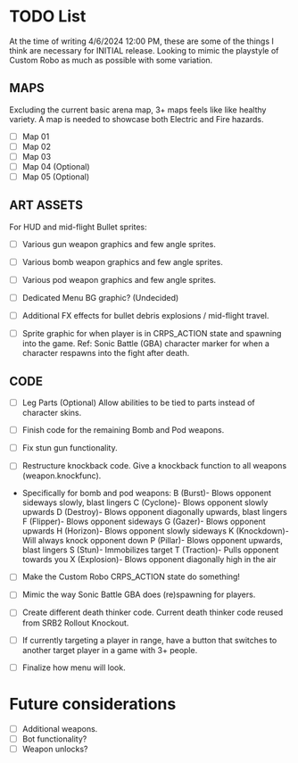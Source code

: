 # TODO List
At the time of writing 4/6/2024 12:00 PM, these are some of the things I think are necessary for INITIAL release.
Looking to mimic the playstyle of Custom Robo as much as possible with some variation.

## MAPS
Excluding the current basic arena map, 3+ maps feels like like healthy variety.
A map is needed to showcase both Electric and Fire hazards.
- [ ] Map 01
- [ ] Map 02
- [ ] Map 03
- [ ] Map 04 (Optional)
- [ ] Map 05 (Optional)

## ART ASSETS
For HUD and mid-flight Bullet sprites:
- [ ] Various gun weapon graphics and few angle sprites.
- [ ] Various bomb weapon graphics and few angle sprites.
- [ ] Various pod weapon graphics and few angle sprites.

- [ ] Dedicated Menu BG graphic? (Undecided)
- [ ] Additional FX effects for bullet debris explosions / mid-flight travel.

- [ ] Sprite graphic for when player is in CRPS_ACTION state and spawning into the game. Ref: Sonic Battle (GBA) character marker for when a character respawns into the fight after death.

## CODE
- [ ] Leg Parts (Optional)
Allow abilities to be tied to parts instead of character skins.

- [ ] Finish code for the remaining Bomb and Pod weapons.
- [ ] Fix stun gun functionality.

- [ ] Restructure knockback code. Give a knockback function to all weapons (weapon.knockfunc).
- Specifically for bomb and pod weapons:
	B (Burst)- Blows opponent sideways slowly, blast lingers
	C (Cyclone)- Blows opponent slowly upwards
	D (Destroy)- Blows opponent diagonally upwards, blast lingers
	F (Flipper)- Blows opponent sideways
	G (Gazer)- Blows opponent upwards
	H (Horizon)- Blows opponent slowly sideways
	K (Knockdown)- Will always knock opponent down
	P (Pillar)- Blows opponent upwards, blast lingers
	S (Stun)- Immobilizes target
	T (Traction)- Pulls opponent towards you
	X (Explosion)- Blows opponent diagonally high in the air

- [ ] Make the Custom Robo CRPS_ACTION state do something!
- [ ] Mimic the way Sonic Battle GBA does (re)spawning for players.
- [ ] Create different death thinker code. Current death thinker code reused from SRB2 Rollout Knockout.

- [ ] If currently targeting a player in range, have a button that switches to another target player in a game with 3+ people.

- [ ] Finalize how menu will look.

# Future considerations
- [ ] Additional weapons.
- [ ] Bot functionality?
- [ ] Weapon unlocks?